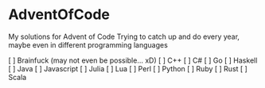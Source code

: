 # AdventOfCode
My solutions for Advent of Code
Trying to catch up and do every year, maybe even in different programming languages

[ ] Brainfuck (may not even be possible... xD)
[ ] C++
[ ] C#
[ ] Go
[ ] Haskell
[ ] Java
[ ] Javascript
[ ] Julia
[ ] Lua
[ ] Perl
[ ] Python
[ ] Ruby
[ ] Rust
[ ] Scala
